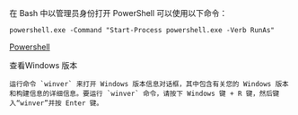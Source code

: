 在 Bash 中以管理员身份打开 PowerShell 可以使用以下命令：
```
powershell.exe -Command "Start-Process powershell.exe -Verb RunAs"
```
[Powershell](Configuration/powerShell/Powershell.md)

查看Windows 版本
```
运行命令 `winver` 来打开 Windows 版本信息对话框，其中包含有关您的 Windows 版本和构建信息的详细信息。要运行 `winver` 命令，请按下 Windows 键 + R 键，然后键入“winver”并按 Enter 键。
```
